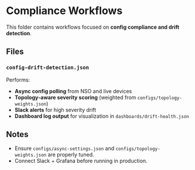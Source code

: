 # Compliance Workflows

This folder contains workflows focused on **config compliance and drift detection**.

## Files

### `config-drift-detection.json`
Performs:
- **Async config polling** from NSO and live devices
- **Topology‑aware severity scoring** (weighted from `configs/topology-weights.json`)
- **Slack alerts** for high severity drift
- **Dashboard log output** for visualization in `dashboards/drift-health.json`

## Notes
- Ensure `configs/async-settings.json` and `configs/topology-weights.json` are properly tuned.
- Connect Slack + Grafana before running in production.